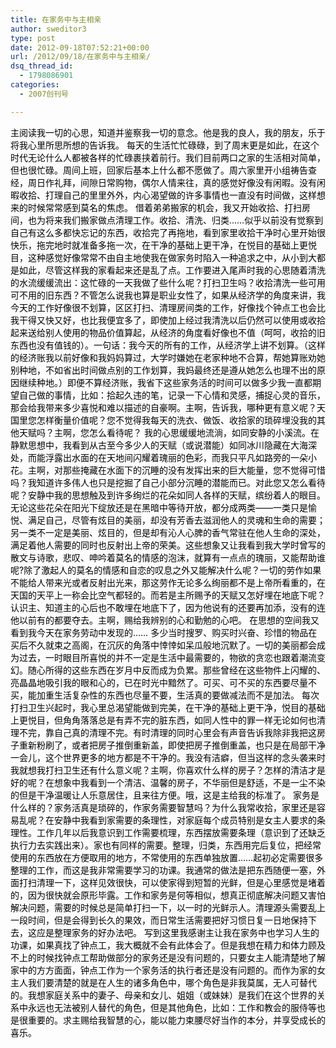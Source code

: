 ```yaml
---
title: 在家务中与主相亲
author: sweditor3
type: post
date: 2012-09-18T07:52:21+00:00
url: /2012/09/18/在家务中与主相亲/
dsq_thread_id:
  - 1798086901
categories:
  - 2007创刊号

---
```

<span style="color: #000000;">主阅读我一切的心思，知道并鉴察我一切的意念。他是我的良人，我的朋友，乐于将我心里所思所想的告诉我。 每天的生活忙忙碌碌，到了周末更是如此，在这个时代无论什么人都被各样的忙碌裹挟着前行。我们目前两口之家的生活相对简单，但也很忙碌。周间上班，回家后基本上什么都不愿做了。周六家里开小组祷告查经，周日作礼拜，间隙日常购物，偶尔人情来往，真的感觉好像没有闲暇。没有闲暇收拾、打理自己的里里外外，内心渴望做的许多事情也一直没有时间做，这样想来的时候常常感到莫名的焦虑。 借着弟弟搬家的机会，我又开始收拾、打扫房间，也为将来我们搬家做点清理工作。收拾、清洗、归类……似乎以前没有觉察到自己有这么多都快忘记的东西，收拾完了再拖地，看到家里收拾干净时心里开始很快乐，拖完地时就准备多拖一次，在干净的基础上更干净，在悦目的基础上更悦目，这种感觉好像常常不由自主地使我在做家务时陷入一种追求之中，从小到大都是如此，尽管这样我的家看起来还是乱了点。工作要进入尾声时我的心思随着清洗的水流缓缓流出：这忙碌的一天我做了些什么呢？打扫卫生吗？收拾清洗一些可用可不用的旧东西？不管怎么说我也算是职业女性了，如果从经济学的角度来讲，我今天的工作好像很不划算，区区打扫、清理房间类的工作，好像找个钟点工也会比我干得又快又好，也比我便宜多了，即使加上经过我清洗以后仍然可以使用或收拾起来送给别人使用的物品价值算起，从经济的角度看好像也不值（呵呵，收拾的旧东西也没有值钱的）。一句话：我今天的所有的工作，从经济学上讲不划算。（这样的经济账我以前好像和我妈妈算过，大学时嫌她在老家种地不合算，帮她算账劝她别种地，不如省出时间做点别的工作划算，我妈最终还是遵从她怎么也理不出的原因继续种地。）即便不算经济账，我省下这些家务活的时间可以做多少我一直都期望自己做的事情，比如：拾起久违的笔，记录一下心情和灵感，捕捉心灵的音乐，那会给我带来多少喜悦和难以描述的自豪啊。主啊，告诉我，哪种更有意义呢？天国里您怎样衡量价值呢？您不觉得我每天的洗衣、做饭、收拾家的琐碎埋没我的其他天赋吗？主啊，您怎么看待呢？ 我的心思缓缓地流淌，如同安静的小溪流。在静默思想中，我看到从古至今多少人的天赋（或说潜能）如同冰川隐藏在大海深处，而能浮露出水面的在天地间闪耀着瑰丽的色彩，而我只平凡如路旁的一朵小花。主啊，对那些掩藏在水面下的沉睡的没有发挥出来的巨大能量，您不觉得可惜吗？我知道许多伟人也只是挖掘了自己小部分沉睡的潜能而已。对此您又怎么看待呢？安静中我的思想触及到许多绚烂的花朵如同人各样的天赋，缤纷着人的眼目。无论这些花朵在阳光下绽放还是在黑暗中等待开放，都分成两类——一类只是愉悦、满足自己，尽管有炫目的美丽，却没有芳香去滋润他人的灵魂和生命的需要；另一类不一定是美丽、炫目的，但是却有沁人心脾的香气常驻在他人生命的深处，满足着他人需要的同时也反射出上帝的荣美。这些想象又让我看到我大学时曾写的散文与诗歌，悲叹、呻吟着莫名的情感的泡沫，就算有一点点的瑰丽，又能帮助谁呢?除了激起人的莫名的情感和自恋的叹息之外又能解决什么呢？一切的劳作如果不能给人带来光或者反射出光来，那这劳作无论多么绚丽都不是上帝所看重的，在天国的天平上一称会比空气都轻的。而若是主所赐予的天赋又怎好埋在地底下呢？认识主、知道主的心后也不敢埋在地底下了，因为他说有的还要再加添，没有的连他以前有的都要夺去。主啊，赐给我辨别的心和勤勉的心吧。 在思想的空间我又看到我今天在家务劳动中发现的…… 多少当时搜罗、购买时兴奋、珍惜的物品在买后不久就束之高阁，在沉灰的角落中悻悻如呆瓜般地沉默了。一切的美丽都会成为过去，一时眼目所喜悦的并不一定是生活中最需要的，物欲的贪恋也跟着潮流变幻。随心所得的这些东西在岁月中反而成为负累。那些曾经在这些物件上闪耀的、亮晶晶地吸引我的眼和心的，已在时光中黯然了。可买、可不买的东西要尽量不买，能加重生活复杂性的东西也尽量不要，生活真的要做减法而不是加法。 每次打扫卫生兴起时，我心里总渴望能做到完美，在干净的基础上更干净，悦目的基础上更悦目，但角角落落总是有弄不完的脏东西，如同人性中的罪一样无论如何也清理不完，靠自己真的清理不完。有时清理的同时心里会有声音告诉我除非我把这房子重新粉刷了，或者把房子推倒重新盖，即使把房子推倒重盖，也只是在局部干净一会儿，这个世界更多的地方都是不干净的。我没有洁癖，但当这样的念头袭来时我就想我打扫卫生还有什么意义呢？主啊，你喜欢什么样的房子？怎样的清洁才是好的呢？在想象中我看到一个清洁、温馨的房子，不华丽但是舒适，不是一尘不染的但是干净温暖让人乐意居住，且来往方便。哦，这是主给我的标准了。 家务是什么样的？家务活真是琐碎的，作家务需要智慧吗？为什么我常收拾，家里还是容易乱呢？在安静中我看到家需要的条理性，对家庭每个成员特别是女主人要求的条理性。工作几年以后我意识到工作需要梳理，东西摆放需要条理（意识到了还缺乏执行力去实践出来）。家也有同样的需要。整理，归类，东西用完后复位，把经常使用的东西放在方便取用的地方，不常使用的东西单独放置……起初必定需要很多整理的工作，而这是我非常需要学习的功课。我通常的做法是把东西随便一塞，外面打扫清理一下，这样见效很快，可以使家得到短暂的光鲜，但是心里感觉是堵着的，因为很快就会原形毕露。工作和家务是何等相似，想真正彻底解决问题又害怕解决问题，需要的时候总是简单打扫一下，以一时的光鲜示人。清理源头需要乱上一段时间，但是会得到长久的果效，而日常生活需要把好习惯日复一日地保持下去，这应是整理家务的好办法吧。 写到这里我感谢主让我在家务中也学习人生的功课，如果真找了钟点工，我大概就不会有此体会了。但是我想在精力和体力顾及不上的时候找钟点工帮助做部分的家务还是没有问题的，只要女主人能清楚地了解家中的方方面面，钟点工作为一个家务活的执行者还是没有问题的。而作为家的女主人我们要清楚的就是在人生的诸多角色中，哪个角色是非我莫属，无人可替代的。我想家庭关系中的妻子、母亲和女儿、姐姐（或妹妹）是我们在这个世界的关系中永远也无法被别人替代的角色，但是其他角色，比如：工作和教会的服侍等也是很重要的。求主赐给我智慧的心，能以能力束腰尽好当作的本分，并享受成长的喜乐。</span>